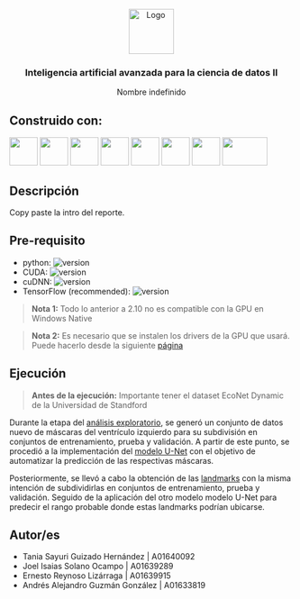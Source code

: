 <div id="top"></div>

<br />

<div align="center">
  <a href="https://github.com/sayuriGui/inteligencia-artificial.git">
    <img src="https://upload.wikimedia.org/wikipedia/commons/4/47/Logo_del_ITESM.svg" alt="Logo" width="80" height="80">
  </a>
<h3 align="center">Inteligencia artificial avanzada para la ciencia de datos II</h3>
  <p align="center">
        Nombre indefinido
</div>

## Construido con:

<div>
<img width="50px" height="50px" src="https://skillicons.dev/icons?i=py"/>
<img width="50px" height="50px" src="https://skillicons.dev/icons?i=vscode"/>
<img width="50px" height="50px" src="https://skillicons.dev/icons?i=github"/>
<img width="50px" height="50px" src="https://raw.githubusercontent.com/wiki/opencv/opencv/logo/OpenCV_logo_no_text.png"/>
<img width="50px" height="50px" src="https://www.clipartmax.com/png/full/349-3490136_anaconda-icon-anaconda-python-icon.png"/>
<img width="50px" height="50px" src="https://upload.wikimedia.org/wikipedia/commons/thumb/2/2d/Tensorflow_logo.svg/1915px-Tensorflow_logo.svg.png"/>
<img width="50px" height="50px" src="https://pbs.twimg.com/media/GAD809AXoAAhneu?format=png&name=240x240"/>
<img width="80px" height="50px" src="https://upload.wikimedia.org/wikipedia/commons/thumb/d/d0/Google_Colaboratory_SVG_Logo.svg/2560px-Google_Colaboratory_SVG_Logo.svg.png"/>
</div>

## Descripción 
Copy paste la intro del reporte.

## Pre-requisito 

- python: ![version](https://img.shields.io/badge/version-3.9.18-red)
- CUDA: ![version](https://img.shields.io/badge/version-11.2-green)
- cuDNN: ![version](https://img.shields.io/badge/version-8.1.0-blue)
- TensorFlow (recommended): ![version](https://img.shields.io/badge/version-2.10-pink)

> **Nota 1:**
> Todo lo anterior a 2.10 no es compatible con la GPU en Windows Native

> **Nota 2:**
> Es necesario que se instalen los drivers de la GPU que usará. Puede hacerlo desde la siguiente [página](https://www.nvidia.com/Download/index.aspx)

## Ejecución
> **Antes de la ejecución:**
> Importante tener el dataset EcoNet Dynamic de la Universidad de Standford

Durante la etapa del [análisis exploratorio](https://github.com/AlexGuzmn/Reto_AI_Period2/tree/main/An%C3%A1lisis_Exploratorio), se generó un conjunto de datos nuevo de máscaras del ventrículo izquierdo para su subdivisión en conjuntos de entrenamiento, prueba y validación. A partir de este punto, se procedió a la implementación del [modelo U-Net](https://github.com/AlexGuzmn/Reto_AI_Period2/tree/main/Modelo_Unet) con el objetivo de automatizar la predicción de las respectivas máscaras.

Posteriormente, se llevó a cabo la obtención de las [landmarks](https://github.com/AlexGuzmn/Reto_AI_Period2/tree/main/Modelo_Landmarks) con la misma intención de subdividirlas en conjuntos de entrenamiento, prueba y validación. Seguido de la aplicación del otro modelo modelo U-Net para predecir el rango probable donde estas landmarks podrían ubicarse.

## Autor/es
- Tania Sayuri Guizado Hernández | A01640092
- Joel Isaias Solano Ocampo  | A01639289
- Ernesto Reynoso Lizárraga  | A01639915
- Andrés Alejandro Guzmán González  | A01633819
